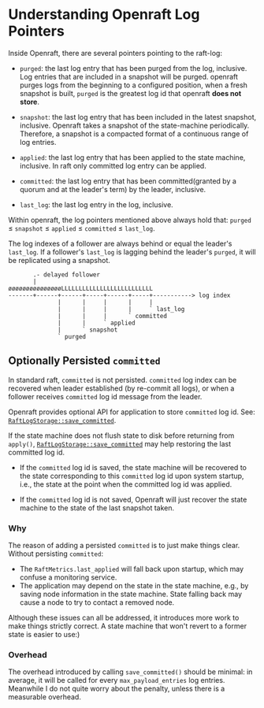# Understanding Openraft Log Pointers

Inside Openraft, there are several pointers pointing to the raft-log:

- `purged`:    the last log entry that has been purged from the log, inclusive.
  Log entries that are included in a snapshot will be purged.
  openraft purges logs from the beginning to a configured position, when a fresh snapshot is built,
  `purged` is the greatest log id that openraft **does not store**.

- `snapshot`:  the last log entry that has been included in the latest snapshot, inclusive.
  Openraft takes a snapshot of the state-machine periodically.
  Therefore, a snapshot is a compacted format of a continuous range of log entries.
 
- `applied`:   the last log entry that has been applied to the state machine, inclusive.
  In raft only committed log entry can be applied.
 
- `committed`: the last log entry that has been committed(granted by a quorum and at the leader's term) by the leader, inclusive.

- `last_log`:  the last log entry in the log, inclusive.

Within openraft, the log pointers mentioned above always hold that:
`purged` ≤ `snapshot` ≤ `applied` ≤ `committed` ≤ `last_log`.

The log indexes of a follower are always behind or equal the leader's `last_log`.
If a follower's `last_log` is lagging behind the leader's `purged`, it will be replicated using a snapshot.

```text
       .- delayed follower
       |
øøøøøøøøøøøøøøøLLLLLLLLLLLLLLLLLLLLLLLLLL
-------+------+------+-----+------+-----+-----------> log index
              |      |     |      |     |
              |      |     |      |     ` last_log
              |      |     |      ` committed
              |      |     ` applied
              |      ` snapshot
              ` purged
```

## Optionally Persisted `committed`

In standard raft, `committed` is not persisted.
`committed` log index can be recovered when leader established (by re-commit all logs),
or when a follower receives `committed` log id message from the leader.

Openraft provides optional API for application to store `committed` log id.
See: [`RaftLogStorage::save_committed`].

If the state machine does not flush state to disk before returning from `apply()`,
[`RaftLogStorage::save_committed`] may help restoring the last committed log id.

- If the `committed` log id is saved, the state machine will be recovered to the state
  corresponding to this `committed` log id upon system startup, i.e., the state at the point
  when the committed log id was applied.

- If the `committed` log id is not saved, Openraft will just recover the state machine to
  the state of the last snapshot taken.

### Why

The reason of adding a persisted `committed` is to just make things clear.
Without persisting `committed`:

- The `RaftMetrics.last_applied` will fall back upon startup, which may confuse a monitoring service.
- The application may depend on the state in the state machine, e.g., by saving node information in the state machine. State falling back may cause a node to try to contact a removed node.

Although these issues can all be addressed, it introduces more work to make things strictly correct.
A state machine that won't revert to a former state is easier to use:)

### Overhead

The overhead introduced by calling `save_committed()` should be minimal: in average, it will be called for every `max_payload_entries` log entries. Meanwhile I do not quite worry about the penalty, unless there is a measurable overhead.

[`RaftLogStorage::save_committed`]: `crate::storage::RaftLogStorage::save_committed`
